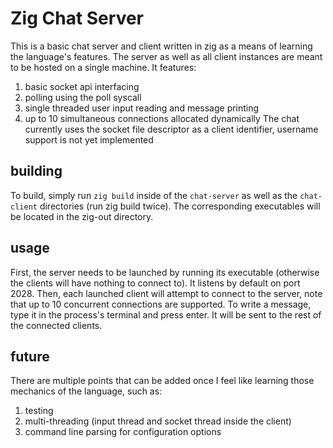 # Zig Chat Server
This is a basic chat server and client written in zig as a means of learning the language's features.
The server as well as all client instances are meant to be hosted on a single machine.
It features:
1. basic socket api interfacing
2. polling using the poll syscall
3. single threaded user input reading and message printing
4. up to 10 simultaneous connections allocated dynamically
The chat currently uses the socket file descriptor as a client identifier, username support is not yet implemented
## building
To build, simply run `zig build` inside of the `chat-server` as well as the `chat-client` directories (run zig build twice).
The corresponding executables will be located in the zig-out directory.
## usage
First, the server needs to be launched by running its executable (otherwise the clients will have nothing to connect to).
It listens by default on port 2028.
Then, each launched client will attempt to connect to the server, note that up to 10 concurrent connections are supported.
To write a message, type it in the process's terminal and press enter. It will be sent to the rest of the connected clients.
## future
There are multiple points that can be added once I feel like learning those mechanics of the language, such as:
1. testing
2. multi-threading (input thread and socket thread inside the client)
3. command line parsing for configuration options
